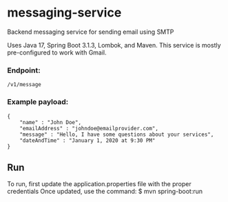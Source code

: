 # messaging-service
Backend messaging service for sending email using SMTP

Uses Java 17, Spring Boot 3.1.3, Lombok, and Maven.
This service is mostly pre-configured to work with Gmail.

### Endpoint:
```/v1/message```

### Example payload:
```
{
	"name" : "John Doe",
	"emailAddress" : "johndoe@emailprovider.com",
	"message" : "Hello, I have some questions about your services",
	"dateAndTime" : "January 1, 2020 at 9:30 PM"
}
```

## Run

To run, first update the application.properties file with the proper credentials
Once updated, use the command: $ mvn spring-boot:run
